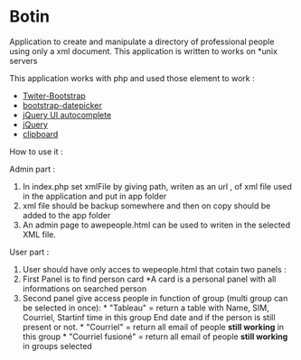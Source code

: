 # Botin
Application to create and manipulate a directory of professional people using only a xml document.
This application is written to works on *unix servers

This application works with php and used those element to work :

* [Twiter-Bootstrap](http://getbootstrap.com/)
* [bootstrap-datepicker](http://bootstrap-datepicker.readthedocs.io/en/latest/)
* [jQuery UI autocomplete](https://jqueryui.com/autocomplete/)
* [jQuery](https://jquery.com/)
* [clipboard](https://clipboardjs.com/)

How to use it :

Admin part :

1. In index.php set xmlFile by giving path, writen as an url , of xml file used in the application and put in app folder
2. xml file should be backup somewhere and then on copy should be added to the app folder
3. An admin page to awepeople.html can be used to writen in the selected XML file.

User part :

1. User should have only acces to wepeople.html that cotain two panels :
  1. First Panel is to find person card
    *A card is a personal panel with all informations on searched person
  2. Second panel give access people in function of group (multi group can be selected in once):
    * "Tableau" = return a table with Name, SIM, Courriel, Startinf time in this group End date and if the person is still present or not.
    * "Courriel" =  return all email of people __still working__ in this group
    * "Courriel fusioné" = return all email of people  __still working__ in groups selected
